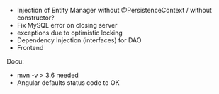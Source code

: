 - Injection of Entity Manager without @PersistenceContext / without constructor?
- Fix MySQL error on closing server
- exceptions due to optimistic locking
- Dependency Injection (interfaces) for DAO 
- Frontend

Docu:
- mvn -v > 3.6 needed
- Angular defaults status code to OK
